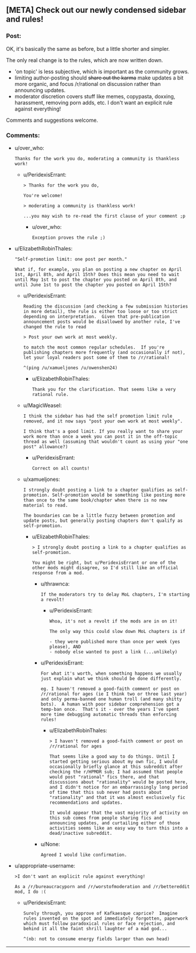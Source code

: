 ## [META] Check out our newly condensed sidebar and rules!

### Post:

OK, it's basically the same as before, but a little shorter and simpler.

The only real change is to the rules, which are now written down.

- 'on topic' is less subjective, which is important as the community grows.  
- limiting author-posting should ~~share out the karma~~ make updates a bit more organic, and focus /r/rational on discussion rather than announcing updates.
- moderator discretion covers stuff like memes, copypasta, doxxing, harassment, removing porn adds, etc.  I don't want an explicit rule against everything!

Comments and suggestions welcome.

### Comments:

- u/over_who:
  ```
  Thanks for the work you do, moderating a community is thankless work!
  ```

  - u/PeridexisErrant:
    ```
    > Thanks for the work you do,

    You're welcome!

    > moderating a community is thankless work!

    ...you may wish to re-read the first clause of your comment ;p
    ```

    - u/over_who:
      ```
      Exception proves the rule ;)
      ```

- u/ElizabethRobinThales:
  ```
  "Self-promotion limit: one post per month."

  What if, for example, you plan on posting a new chapter on April 1st, April 8th, and April 15th? Does this mean you need to wait until May 1st to post the chapter you posted on April 8th, and until June 1st to post the chapter you posted on April 15th?
  ```

  - u/PeridexisErrant:
    ```
    Reading the discussion (and checking a few submission histories in more detail), the rule is either too loose or too strict depending on interpretation.  Given that pre-publication announcement posts would be disallowed by another rule, I've changed the rule to read

    > Post your own work at most weekly.

    to match the most common regular schedules.  If you're publishing chapters more frequently (and occasionally if not), let your loyal readers post some of them to /r/rational!

    ^(ping /u/xamueljones /u/owenshen24)
    ```

    - u/ElizabethRobinThales:
      ```
      Thank you for the clarification. That seems like a very rational rule.
      ```

  - u/MagicWeasel:
    ```
    I think the sidebar has had the self promotion limit rule removed, and it now says "post your own work at most weekly". 

    I think that's a good limit. If you really want to share your work more than once a week you can post it in the off-topic thread as well (assuming that wouldn't count as using your "one post" allowance?)
    ```

    - u/PeridexisErrant:
      ```
      Correct on all counts!
      ```

  - u/xamueljones:
    ```
    I strongly doubt posting a link to a chapter qualifies as self-promotion. Self-promotion would be something like posting more than once to the same book/chapter when there is no new material to read.

    The boundaries can be a little fuzzy between promotion and update posts, but generally posting chapters don't qualify as self-promotion.
    ```

    - u/ElizabethRobinThales:
      ```
      > I strongly doubt posting a link to a chapter qualifies as self-promotion.

      You might be right, but u/PeridexisErrant or one of the other mods might disagree, so I'd still like an official response from a mod.
      ```

      - u/thrawnca:
        ```
        If the moderators try to delay MoL chapters, I'm starting a revolt!
        ```

        - u/PeridexisErrant:
          ```
          Whoa, it's not a revolt if the mods are in on it!

          The only way this could slow down MoL chapters is if

          - they were published more than once per week (yes please), AND
          - nobody else wanted to post a link (...unlikely)
          ```

      - u/PeridexisErrant:
        ```
        For what it's worth, when something happens we usually just explain what we think should be done differently.

        eg. I haven't removed a good-faith comment or post on /r/rational for ages (ie I think two or three last year) and only perma-banned one human troll (and many shitty bots).  A human with poor sidebar comprehension got a temp-ban once.  That's it - over the years I've spent more time debugging automatic threads than enforcing rules!
        ```

        - u/ElizabethRobinThales:
          ```
          > I haven't removed a good-faith comment or post on /r/rational for ages

          That seems like a good way to do things. Until I started getting serious about my own fic, I would occasionally briefly glance at this subreddit after checking the r/HPMOR sub; I had assumed that people would post "rational" fics there, and that discussions about "rationality" would be posted here, and I didn't notice for an embarrassingly long period of time that this sub never had posts about "rationality" and that it was almost exclusively fic recommendations and updates.

          It would appear that the vast majority of activity on this sub comes from people sharing fics and announcing updates, and curtailing either of those activities seems like an easy way to turn this into a dead/inactive subreddit.
          ```

      - u/None:
        ```
        Agreed I would like confirmation.
        ```

- u/appropriate-username:
  ```
  >I don't want an explicit rule against everything!

  As a /r/bureaucracyporn and /r/worstofmoderation and /r/bettereddit mod, I do :(
  ```

  - u/PeridexisErrant:
    ```
    Surely through, you approve of Kafkaesque caprice?  Imagine rules invented on the spot and immediately forgotten, paperwork which must follow paradoxical rules or face rejection, and behind it all the faint shrill laughter of a mad god...

    ^(nb: not to consume energy fields larger than own head)
    ```

---

